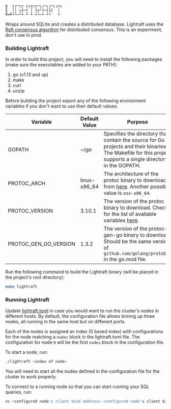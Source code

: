 ```
╦  ┬┌─┐┬ ┬┌┬┐┬─┐┌─┐┌─┐┌┬┐
║  ││ ┬├─┤ │ ├┬┘├─┤├┤  │ 
╩═╝┴└─┘┴ ┴ ┴ ┴└─┴ ┴└   ┴ 
```

Wraps around SQLite and creates a distributed database. Lightraft uses the [Raft consensus algorithm](https://raft.github.io/) for distributed consensus. This is an experiment, don't use in prod.

### Building Lightraft

In order to build this project, you will need to install the following packages (make sure the executables are added to your PATH):

1. go (v1.13 and up)
1. make
1. curl
1. unzip

Before building the project export any of the following environment variables if you don't want to use their default values:

| Variable       | Default Value | Purpose                                                                                                                                                      |
|----------------|---------------|--------------------------------------------------------------------------------------------------------------------------------------------------------------|
| GOPATH | ~/go | Specifies the directory that contain the source for Go projects and their binaries. The Makefile for this project supports a single directory in the GOPATH. |
| PROTOC_ARCH | linux-x86_64 | The architecture of the protoc binary to download from [here](https://github.com/protocolbuffers/protobuf/releases). Another possible value is `osx-x86_64`. |
| PROTOC_VERSION | 3.10.1 | The version of the protoc binary to download. Check for the list of available variables [here](https://github.com/protocolbuffers/protobuf/releases). |
| PROTOC_GEN_GO_VERSION | 1.3.2 | The version of the protoc-gen-go binary to download. Should be the same version of `github.com/golang/protobuf` in the go.mod file. |

Run the following command to build the Lightraft binary (will be placed in the project's root directory):

```sh
make lightraft
```

### Running Lightraft

Update [lightraft.toml](./lightraft.toml) in case you would want to run the cluster's nodes in different hosts. By default, the configuration file allows brining up three nodes, all running in the same host but on different ports.

Each of the nodes is assigned an index (0 based index) with configurations for the node matching a `nodes` block in the lightraft.toml file. The configuration for node `0` will be the first `nodes` block in the configuration file.

To start a node, run:

```sh
./lightraft <index of node>
```

You will need to start all the nodes defined in the configuration file for the cluster to work properly.

To connect to a running node so that you can start running your SQL queries, run:

```sh
nc <configured node's client bind address> <configured node's client bind port>
```

